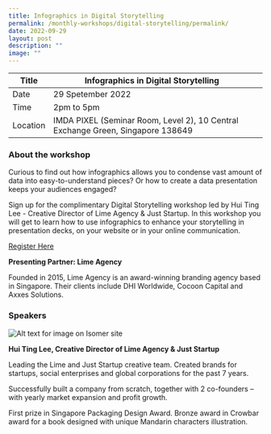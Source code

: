 ```yaml
---
title: Infographics in Digital Storytelling
permalink: /monthly-workshops/digital-storytelling/permalink/
date: 2022-09-29
layout: post
description: ""
image: ""
---
```



| Title | Infographics in Digital Storytelling | | 
| -------- | -------- | --------| 
| Date  | 29 Spetember 2022  | 
| Time  | 2pm to 5pm  |
| Location  | IMDA PIXEL (Seminar Room, Level 2), 10 Central Exchange Green, Singapore 138649 |

### About the workshop

Curious to find out how infographics allows you to condense vast amount of data into easy-to-understand pieces? Or how to create a data presentation keeps your audiences engaged? 

Sign up for the complimentary Digital Storytelling workshop led by Hui Ting Lee - Creative Director of Lime Agency & Just Startup. In this workshop you will get to learn how to use infographics to enhance your storytelling in presentation decks, on your website or in your online communication.

[Register Here](https://imda-pixel.sg/event/354)

**Presenting Partner: Lime Agency**

Founded in 2015, Lime Agency is an award-winning branding agency based in Singapore. Their clients include DHI Worldwide, Cocoon Capital and Axxes Solutions.

### Speakers 

![Alt text for image on Isomer site](/images/digital-storytelling/huitinglime.png)

**Hui Ting Lee, Creative Director of Lime Agency & Just Startup**

Leading the Lime and Just Startup creative team. Created brands for startups, social enterprises and global corporations for the past 7 years.

Successfully built a company from scratch, together with 2 co-founders – with yearly market expansion and profit growth.

First prize in Singapore Packaging Design Award. Bronze award in Crowbar award for a book designed with unique Mandarin characters illustration.